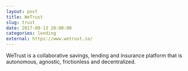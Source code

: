 ```yaml
---
layout: post
title: WeTrust
slug: trust
date: 2017-09-13 20:00:00
categories: lending
external: https://www.wetrust.io/
---
```

WeTrust is a collaborative savings, lending and insurance platform that is autonomous, agnostic, frictionless and decentralized.

